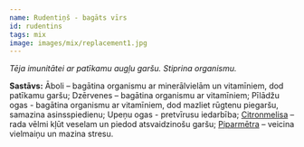 ```yaml
---
name: Rudentiņš - bagāts vīrs
id: rudentins
tags: mix
image: images/mix/replacement1.jpg
---
```

*Tēja imunitātei ar patīkamu augļu garšu. Stiprina organismu.*

**Sastāvs:**
Āboli – bagātina organismu ar minerālvielām un vitamīniem, dod patīkamu garšu;
Dzērvenes – bagātina organismu ar vitamīniem;
Pīlādžu ogas - bagātina organismu ar vitamīniem, dod mazliet rūgtenu piegaršu, samazina asinsspiedienu;
Upeņu ogas - pretvīrusu iedarbība;
<a href="https://www.danga.lv/mono/#melisa">Citronmelisa</a> – rada vēlmi kļūt veselam un piedod atsvaidzinošu garšu;
<a href="https://www.danga.lv/mono/#piparmetra">Piparmētra</a> – veicina vielmaiņu un mazina stresu.
